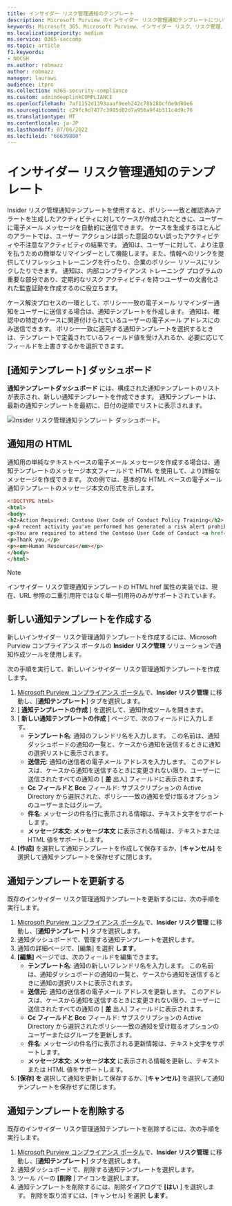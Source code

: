 ```yaml
---
title: インサイダー リスク管理通知のテンプレート
description: Microsoft Purview のインサイダー リスク管理通知テンプレートについて説明します
keywords: Microsoft 365、Microsoft Purview、インサイダー リスク、リスク管理、コンプライアンス
ms.localizationpriority: medium
ms.service: O365-seccomp
ms.topic: article
f1.keywords:
- NOCSH
ms.author: robmazz
author: robmazz
manager: laurawi
audience: itpro
ms.collection: m365-security-compliance
ms.custom: admindeeplinkCOMPLIANCE
ms.openlocfilehash: 7af1152d1393aaaf9eeb242c78b280cf0e9d80e6
ms.sourcegitcommit: c29fc9d7477c3985d02d7a956a9f4b311c4d9c76
ms.translationtype: MT
ms.contentlocale: ja-JP
ms.lasthandoff: 07/06/2022
ms.locfileid: "66639800"
---
```

# <a name="insider-risk-management-notice-templates"></a>インサイダー リスク管理通知のテンプレート

Insider リスク管理通知テンプレートを使用すると、ポリシー一致と確認済みアラートを生成したアクティビティに対してケースが作成されたときに、ユーザーに電子メール メッセージを自動的に送信できます。 ケースを生成するほとんどのアラートでは、ユーザー アクションは誤った意図のない誤ったアクティビティや不注意なアクティビティの結果です。 通知は、ユーザーに対して、より注意を払うための簡単なリマインダーとして機能します。また、情報へのリンクを提供してリフレッシュトレーニングを行ったり、企業のポリシー リソースにリンクしたりできます。 通知は、内部コンプライアンス トレーニング プログラムの重要な部分であり、定期的なリスク アクティビティを持つユーザーの文書化された監査証跡を作成するのに役立ちます。

ケース解決プロセスの一環として、ポリシー一致の電子メール リマインダー通知をユーザーに送信する場合は、通知テンプレートを作成します。 通知は、確認中の特定のケースに関連付けられているユーザーの電子メール アドレスにのみ送信できます。 ポリシー一致に適用する通知テンプレートを選択するときは、テンプレートで定義されているフィールド値を受け入れるか、必要に応じてフィールドを上書きするかを選択できます。

## <a name="notice-templates-dashboard"></a>[通知テンプレート] ダッシュボード

**通知テンプレートダッシュボード** には、構成された通知テンプレートのリストが表示され、新しい通知テンプレートを作成できます。 通知テンプレートは、最新の通知テンプレートを最初に、日付の逆順でリストに表示されます。

![Insider リスク管理通知テンプレート ダッシュボード。](../media/insider-risk-notices-dashboard.png)

## <a name="html-for-notices"></a>通知用の HTML

通知用の単純なテキストベースの電子メール メッセージを作成する場合は、通知テンプレートのメッセージ本文フィールドで HTML を使用して、より詳細なメッセージを作成できます。 次の例では、基本的な HTML ベースの電子メール通知テンプレートのメッセージ本文の形式を示します。

```HTML
<!DOCTYPE html>
<html>
<body>
<h2>Action Required: Contoso User Code of Conduct Policy Training</h2>
<p>A recent activity you've performed has generated a risk alert prohibited by the Contoso User <a href='https://www.contoso.com'>Code of Conduct Policy</a>.</p>
<p>You are required to attend the Contoso User Code of Conduct <a href='https://www.contoso.com'>training</a> within the next 14 days. Please contact <a href='mailto:hr@contoso.com'>Human Resources</a> with any questions about this training request.</p>
<p>Thank you,</p>
<p><em>Human Resources</em></p>
</body>
</html>
```

> [!NOTE]
> インサイダー リスク管理通知テンプレートの HTML href 属性の実装では、現在、URL 参照の二重引用符ではなく単一引用符のみがサポートされています。

## <a name="create-a-new-notice-template"></a>新しい通知テンプレートを作成する

新しいインサイダー リスク管理通知テンプレートを作成するには、Microsoft Purview コンプライアンス ポータルの **Insider リスク管理** ソリューションで通知作成ツールを使用します。

次の手順を実行して、新しいインサイダー リスク管理通知テンプレートを作成します。

1. [Microsoft Purview コンプライアンス ポータル](https://compliance.microsoft.com)で、**Insider リスク管理** に移動し、[**通知テンプレート**] タブを選択します。
2. [ **通知テンプレートの作成** ] を選択して、通知作成ツールを開きます。
3. [ **新しい通知テンプレートの作成** ] ページで、次のフィールドに入力します。
    - **テンプレート名**: 通知のフレンドリ名を入力します。 この名前は、通知ダッシュボードの通知の一覧と、ケースから通知を送信するときに通知の選択リストに表示されます。
    - **送信元**: 通知の送信者の電子メール アドレスを入力します。 このアドレスは、ケースから通知を送信するときに変更されない限り、ユーザーに送信されたすべての通知の [ **差** 出人] フィールドに表示されます。
    - **Cc フィールドと Bcc** フィールド: サブスクリプションの Active Directory から選択された、ポリシー一致の通知を受け取るオプションのユーザーまたはグループ。
    - **件名**: メッセージの件名行に表示される情報は、テキスト文字をサポートします。
    - **メッセージ本文: メッセージ本文** に表示される情報は、テキストまたは HTML 値をサポートします。
4. **[作成]** を選択して通知テンプレートを作成して保存するか、[**キャンセル]** を選択して通知テンプレートを保存せずに閉じます。

## <a name="update-a-notice-template"></a>通知テンプレートを更新する

既存のインサイダー リスク管理通知テンプレートを更新するには、次の手順を実行します。

1. [Microsoft Purview コンプライアンス ポータル](https://compliance.microsoft.com)で、**Insider リスク管理** に移動し、[**通知テンプレート**] タブを選択します。
2. 通知ダッシュボードで、管理する通知テンプレートを選択します。
3. 通知の詳細ページで、[編集] を選択 **します**。
4. **[編集]** ページでは、次のフィールドを編集できます。
    - **テンプレート名**: 通知の新しいフレンドリ名を入力します。 この名前は、通知ダッシュボードの通知の一覧と、ケースから通知を送信するときに通知の選択リストに表示されます。
    - **送信元**: 通知の送信者の電子メール アドレスを更新します。 このアドレスは、ケースから通知を送信するときに変更されない限り、ユーザーに送信されたすべての通知の [ **差** 出人] フィールドに表示されます。
    - **Cc フィールドと Bcc** フィールド: サブスクリプションの Active Directory から選択されたポリシー一致の通知を受け取るオプションのユーザーまたはグループを更新します。
    - **件名**: メッセージの件名行に表示される更新情報は、テキスト文字をサポートします。
    - **メッセージ本文: メッセージ本文** に表示される情報を更新し、テキストまたは HTML 値をサポートします。
5. **[保存] を** 選択して通知を更新して保存するか、[**キャンセル]** を選択して通知テンプレートを保存せずに閉じます。

## <a name="delete-a-notice-template"></a>通知テンプレートを削除する

既存のインサイダー リスク管理通知テンプレートを削除するには、次の手順を実行します。

1. [Microsoft Purview コンプライアンス ポータル](https://compliance.microsoft.com)で、**Insider リスク管理** に移動し、[**通知テンプレート**] タブを選択します。
2. 通知ダッシュボードで、削除する通知テンプレートを選択します。
3. ツール バーの **[削除** ] アイコンを選択します。
4. 通知テンプレートを削除するには、削除ダイアログで **[はい** ] を選択します。 削除を取り消すには、[キャンセル] を選択 **します**。
